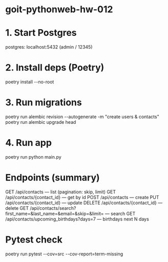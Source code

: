 # goit-pythonweb-hw-012

# 1. Start Postgres

postgres: localhost:5432 (admin / 12345)

# 2. Install deps (Poetry)

poetry install --no-root

# 3. Run migrations

poetry run alembic revision --autogenerate -m "create users & contacts"
poetry run alembic upgrade head

# 4. Run app

poetry run python main.py

# Endpoints (summary)

GET /api/contacts — list (pagination: skip, limit)
GET /api/contacts/{contact_id} — get by id
POST /api/contacts — create
PUT /api/contacts/{contact_id} — update
DELETE /api/contacts/{contact_id} — delete
GET /api/contacts/search?first_name=&last_name=&email=&skip=&limit= — search
GET /api/contacts/upcoming_birthdays?days=7 — birthdays next N days

# Pytest check

poetry run pytest --cov=src --cov-report=term-missing
